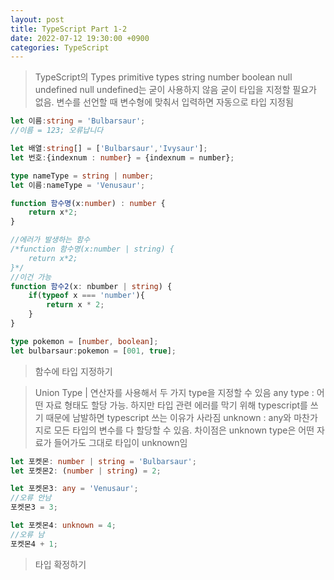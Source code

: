 ```yaml
---
layout: post
title: TypeScript Part 1-2
date: 2022-07-12 19:30:00 +0900
categories: TypeScript
---
```

> TypeScript의 Types
primitive types
string
number
boolean
null
undefined
> null undefined는 굳이 사용하지 않음
굳이 타입을 지정할 필요가 없음. 변수를 선언할 때 변수형에 맞춰서 입력하면 자동으로 타입 지정됨

```TypeScript
let 이름:string = 'Bulbarsaur';
//이름 = 123; 오류납니다

let 배열:string[] = ['Bulbarsaur','Ivysaur'];
let 번호:{indexnum : number} = {indexnum = number};

type nameType = string | number;
let 이름:nameType = 'Venusaur';

function 함수명(x:number) : number {
    return x*2;
}

//에러가 발생하는 함수
/*function 함수명(x:number | string) {
    return x*2;
}*/
//이건 가능
function 함수2(x: nbumber | string) {
    if(typeof x === 'number'){
        return x * 2;
    }
}

type pokemon = [number, boolean];
let bulbarsaur:pokemon = [001, true];
```

> 함수에 타입 지정하기

> Union Type
| 연산자를 사용해서 두 가지 type을 지정할 수 있음
any type : 어떤 자료 형태도 할당 가능. 하지만 타입 관련 에러를 막기 위해 typescript를 쓰기 때문에 남발하면 typescript 쓰는 이유가 사라짐
unknown : any와 마찬가지로 모든 타입의 변수를 다 할당할 수 있음. 차이점은 unknown type은 어떤 자료가 들어가도 그대로 타입이 unknown임

```TypeScript
let 포켓몬: number | string = 'Bulbarsaur';
let 포켓몬2: (number | string) = 2;

let 포켓몬3: any = 'Venusaur';
//오류 안남
포켓몬3 = 3;

let 포켓몬4: unknown = 4;
//오류 남
포켓몬4 + 1;
```

> 타입 확정하기